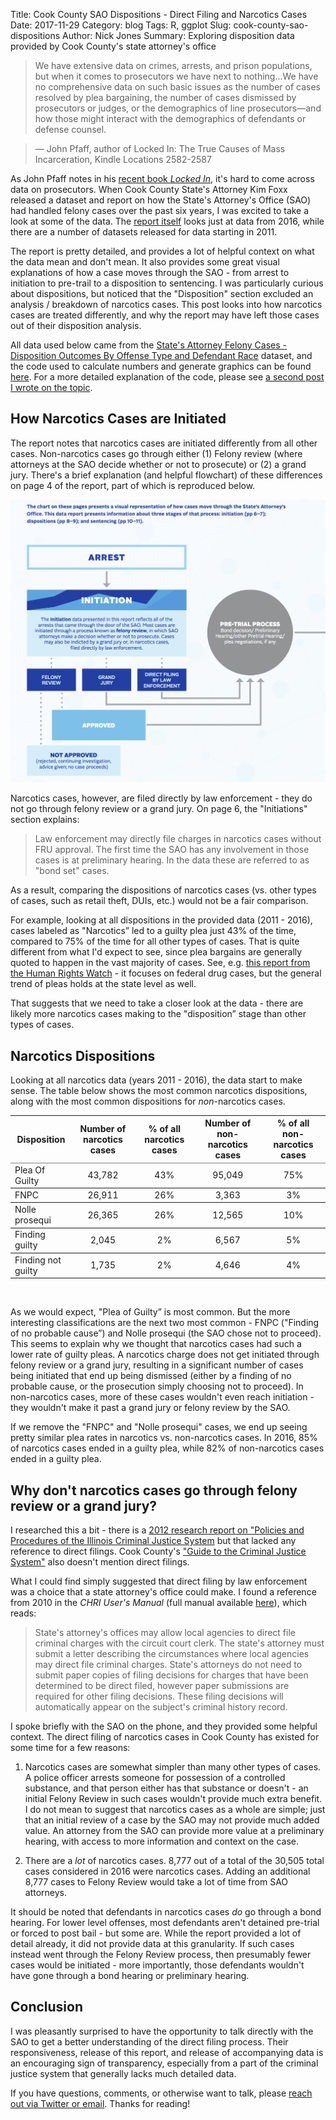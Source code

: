 Title: Cook County SAO Dispositions - Direct Filing and Narcotics Cases
Date: 2017-11-29
Category: blog
Tags: R, ggplot
Slug: cook-county-sao-dispositions
Author: Nick Jones
Summary: Exploring disposition data provided by Cook County's state attorney's office

> We have extensive data on crimes, arrests, and prison populations, but when it comes to prosecutors we have next to nothing...We have no comprehensive data on such basic issues as the number of cases resolved by plea bargaining, the number of cases dismissed by prosecutors or judges, or the demographics of line prosecutors—and how those might interact with the demographics of defendants or defense counsel.

> &mdash; John Pfaff, author of Locked In: The True Causes of Mass Incarceration, Kindle Locations 2582-2587

As John Pfaff notes in his [recent book _Locked In_](https://www.goodreads.com/book/show/29502356-locked-in), it's hard to come across data on prosecutors. When Cook County State's Attorney Kim Foxx released a dataset and report on how the State's Attorney's Office (SAO) had handled felony cases over the past six years, I was excited to take a look at some of the data. The [report itself](https://www.cookcountystatesattorney.org/sites/default/files/files/documents/ccsao-data-report-oct-2017.pdf) looks just at data from 2016, while there are a number of datasets released for data starting in 2011.

The report is pretty detailed, and provides a lot of helpful context on what the data mean and don't mean. It also provides some great visual explanations of how a case moves through the SAO - from arrest to initiation to pre-trail to a disposition to sentencing. I was particularly curious about dispositions, but noticed that the "Disposition" section excluded an analysis / breakdown of narcotics cases. This post looks into how narcotics cases are treated differently, and why the report may have left those cases out of their disposition analysis.

All data used below came from the [State's Attorney Felony Cases - Disposition Outcomes By Offense Type and Defendant Race](https://datacatalog.cookcountyil.gov/Courts/State-s-Attorney-Felony-Cases-Disposition-Outcomes/cqdb-r84f) dataset, and the code used to calculate numbers and generate graphics can be found [here](https://github.com/nrjones8/cook-county-states-attorney/blob/master/analysis.R). For a more detailed explanation of the code, please see [a second post I wrote on the topic](http://nrjones8.me/dplyr-intro-sao-data.html).

## How Narcotics Cases are Initiated
The report notes that narcotics cases are initiated differently from all other cases. Non-narcotics cases go through either (1) Felony review (where attorneys at the SAO decide whether or not to prosecute) or (2) a grand jury. There's a brief explanation (and helpful flowchart) of these differences on page 4 of the report, part of which is reproduced below.

![Case initiation process](images/initiation_process.png "Case initiation process")

Narcotics cases, however, are filed directly by law enforcement - they do not go through felony review or a grand jury. On page 6, the "Initiations" section explains:

> Law enforcement may directly file charges in narcotics cases without FRU approval. The first time the SAO has any involvement in those cases is at preliminary hearing. In the data these are referred to as "bond set" cases.

As a result, comparing the dispositions of narcotics cases (vs. other types of cases, such as retail theft, DUIs, etc.) would not be a fair comparison.

For example, looking at all dispositions in the provided data (2011 - 2016), cases labeled as "Narcotics” led to a guilty plea just 43% of the time, compared to 75% of the time for all other types of cases. That is quite different from what I'd expect to see, since plea bargains are generally quoted to happen in the vast majority of cases. See, e.g. [this report from the Human Rights Watch](https://www.hrw.org/report/2013/12/05/offer-you-cant-refuse/how-us-federal-prosecutors-force-drug-defendants-plead) - it focuses on federal drug cases, but the general trend of pleas holds at the state level as well.

That suggests that we need to take a closer look at the data - there are likely more narcotics cases making to the "disposition” stage than other types of cases.
## Narcotics Dispositions
Looking at all narcotics data (years 2011 - 2016), the data start to make sense. The table below shows the most common narcotics dispositions, along with the most common dispositions for _non_-narcotics cases.

<table border=1 frame=void rules=rows>
    <thead>
        <tr>
        <th>Disposition</th>
        <th align="center">Number of narcotics cases</th>
        <th align="center">% of all narcotics cases</th>
        <th align="center">Number of non-narcotics cases</th>
        <th align="center">% of all non-narcotics cases</th>
        </tr>
    </thead>
    <tbody>
    <tr>
        <td>Plea Of Guilty</td>
        <td align="center">43,782</td>
        <td align="center">43%</td>
        <td align="center">95,049</td>
        <td align="center">75%</td>
    </tr>
    <tr>
        <td>FNPC</td>
        <td align="center">26,911</td>
        <td align="center">26%</td>
        <td align="center">3,363</td>
        <td align="center">3%</td>
    </tr>
    <tr>
        <td>Nolle prosequi</td>
        <td align="center">26,365</td>
        <td align="center">26%</td>
        <td align="center">12,565</td>
        <td align="center">10%</td>
    </tr>
    <tr>
        <td>Finding guilty</td>
        <td align="center">2,045</td>
        <td align="center">2%</td>
        <td align="center">6,567</td>
        <td align="center">5%</td>
    </tr>
    <tr>
        <td>Finding not guilty</td>
        <td align="center">1,735</td>
        <td align="center">2%</td>
        <td align="center">4,646</td>
        <td align="center">4%</td>
    </tr>
    </tbody>
</table>

<br />

As we would expect, "Plea of Guilty” is most common. But the more interesting classifications are the next two most common - FNPC ("Finding of no probable cause”) and Nolle prosequi (the SAO chose not to proceed). This seems to explain why we thought that narcotics cases had such a lower rate of guilty pleas. A narcotics charge does not get initiated through felony review or a grand jury, resulting in a significant number of cases being initiated that end up being dismissed (either by a finding of no probable cause, or the prosecution simply choosing not to proceed). In non-narcotics cases, more of these cases wouldn't even reach initiation - they wouldn't make it past a grand jury or felony review by the SAO.

If we remove the "FNPC" and "Nolle prosequi" cases, we end up seeing pretty similar plea rates in narcotics vs. non-narcotics cases. In 2016, 85% of narcotics cases ended in a guilty plea, while 82% of non-narcotics cases ended in a guilty plea.

## Why don't narcotics cases go through felony review or a grand jury?
I researched this a bit - there is a [2012 research report on "Policies and Procedures of the Illinois Criminal Justice System](http://www.icjia.state.il.us/assets/pdf/ResearchReports/Policies_and_Procedures_of_the_Illinois_Criminal_Justice_System_Aug2012.pdf) but that lacked any reference to direct filings. Cook County's ["Guide to the Criminal Justice System"](https://www.cookcountyil.gov/service/guide-criminal-justice-system) also doesn't mention direct filings.

What I could find simply suggested that direct filing by law enforcement was a choice that a state attorney's office could make. I found a reference from 2010 in the _CHRI User's Manual_ (full manual available [here](http://www.isp.state.il.us/docs/5-336e.pdf)), which reads:

> State's attorney's offices may allow local agencies to direct file criminal charges with the circuit court clerk. The state's attorney must submit a letter describing the circumstances where local agencies may direct file criminal charges. State's attorneys do not need to submit paper copies of filing decisions for charges that have been determined to be direct filed, however paper submissions are required for other filing decisions. These filing decisions will automatically appear on the subject's criminal history record.

I spoke briefly with the SAO on the phone, and they provided some helpful context. The direct filing of narcotics cases in Cook County has existed for some time for a few reasons:

1. Narcotics cases are somewhat simpler than many other types of cases. A police officer arrests someone for possession of a controlled substance, and that person either has that substance or doesn't - an initial Felony Review in such cases wouldn't provide much extra benefit. I do not mean to suggest that narcotics cases as a whole are simple; just that an initial review of a case by the SAO may not provide much added value. An attorney from the SAO can provide more value at a preliminary hearing, with access to more information and context on the case.

2. There are a _lot_ of narcotics cases. 8,777 out of a total of the 30,505 total cases considered in 2016 were narcotics cases. Adding an additional 8,777 cases to Felony Review would take a lot of time from SAO attorneys.

It should be noted that defendants in narcotics cases _do_ go through a bond hearing. For lower level offenses, most defendants aren't detained pre-trial or forced to post bail - but some are. While the report provided a lot of detail already, it did not provide data at this granularity. If such cases instead went through the Felony Review process, then presumably fewer cases would be initiated - more importantly, those defendants wouldn't have gone through a bond hearing or preliminary hearing.

## Conclusion

I was pleasantly surprised to have the opportunity to talk directly with the SAO to get a better understanding of the direct filing process. Their responsiveness, release of this report, and release of accompanying data is an encouraging sign of transparency, especially from a part of the criminal justice system that generally lacks much detailed data.

If you have questions, comments, or otherwise want to talk, please [reach out via Twitter or email](http://nrjones8.me/about.html). Thanks for reading!
